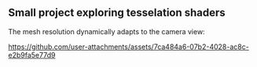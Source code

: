 ## Small project exploring tesselation shaders


The mesh resolution dynamically adapts to the camera view:

https://github.com/user-attachments/assets/7ca484a6-07b2-4028-ac8c-e2b9fa5e77d9

